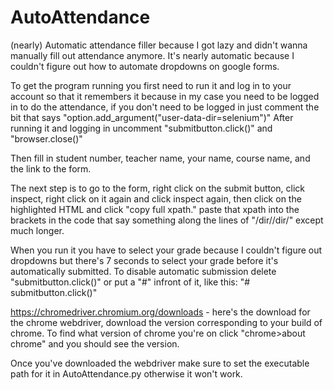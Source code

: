 # AutoAttendance
(nearly) Automatic attendance filler because I got lazy and didn't wanna manually fill out attendance anymore. It's nearly automatic because I couldn't figure out how to automate dropdowns on google forms.

To get the program running you first need to run it and log in to your account so that it remembers it because in my case you need to be logged in to do the attendance, if you don't need to be logged in just comment the bit that says "option.add_argument("user-data-dir=selenium")" After running it and logging in uncomment "submitbutton.click()" and "browser.close()" 

Then fill in student number, teacher name, your name, course name, and the link to the form. 

The next step is to go to the form, right click on the submit button, click inspect, right click on it again and click inspect again, then click on the highlighted HTML and click "copy full xpath." paste that xpath into the brackets in the code that say something along the lines of "/dir/<body>/dir/" except much longer.

When you run it you have to select your grade because I couldn't figure out dropdowns but there's 7 seconds to select your grade before it's automatically submitted. To disable automatic submission delete "submitbutton.click()" or put a "#" infront of it, like this: "# submitbutton.click()"

https://chromedriver.chromium.org/downloads - here's the download for the chrome webdriver, download the version corresponding to your build of chrome. To find what version of chrome you're on click "chrome>about chrome" and you should see the version.

Once you've downloaded the webdriver make sure to set the executable path for it in AutoAttendance.py otherwise it won't work.
